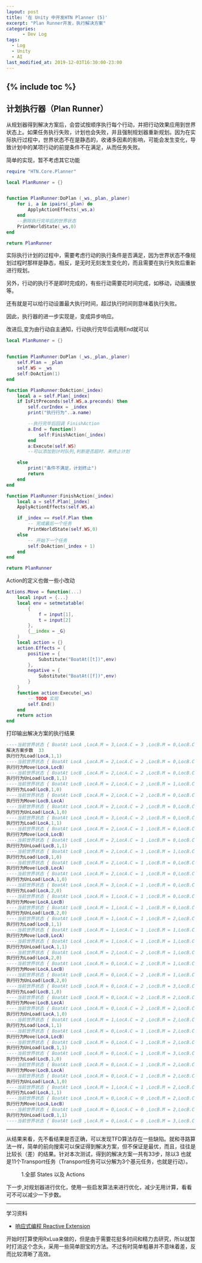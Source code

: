 ```yaml
---
layout: post
title: '在 Unity 中开发HTN Planner (5)'
excerpt: "Plan Runner开发，执行解决方案"
categories:
      - Dev Log
tags:
  - Log
  - Unity
  - AI
last_modified_at: 2019-12-03T16:30:00-23:00
---
```

{% include toc %}
---

## 计划执行器（Plan Runner）
从规划器得到解决方案后，会尝试按顺序执行每个行动，并把行动效果应用到世界状态上。如果任务执行失败，计划也会失败，并且强制规划器重新规划。因为在实际执行过程中，世界状态不在是静态的，收诸多因素的影响，可能会发生变化，导致计划中的某项行动的前提条件不在满足，从而任务失败。


简单的实现，暂不考虑其它功能
```lua
require "HTN.Core.Planner"

local PlanRunner = {}


function PlanRunner:DoPlan (_ws,_plan,_planer)
	for i, a in ipairs(_plan) do
		ApplyActionEffects(_ws,a)
	end
	--删除执行完毕后的世界状态
	PrintWorldState(_ws,0)
end

return PlanRunner
```

实际执行计划的过程中，需要考虑行动的执行条件是否满足，因为世界状态不像规划过程时那样是静态，相反，是无时无刻发生变化的，而且需要在执行失败后重新进行规划。

另外，行动的执行不是即时完成的，有些行动需要花时间完成，如移动，动画播放等。

还有就是可以给行动设置最大执行时间，超过执行时间则意味着执行失败。

因此，执行器的进一步实现是，变成异步响应。

改进后,变为由行动自主通知，行动执行完毕后调用End就可以
```lua
local PlanRunner = {}


function PlanRunner:DoPlan (_ws,_plan,_planer)
	self.Plan = _plan
	self.WS = _ws
	self:DoAction(1)
end

function PlanRunner:DoAction(_index)
	local a = self.Plan[_index]
	if IsFitPreconds(self.WS,a.preconds) then
		self.curIndex = _index
		print("执行行为"..a.name)

		--执行完毕后回调 FinishAction
		a.End = function()
			self:FinishAction(_index)
		end
		a:Execute(self.WS)
		--可以添加到计时队列,判断是否超时，来终止计划

	else
		print("条件不满足，计划终止")
		return
	end
end

function PlanRunner:FinishAction(_index)
	local a = self.Plan[_index]
	ApplyActionEffects(self.WS,a)

	if _index == #self.Plan then
		-- 完成最后一个任务
		PrintWorldState(self.WS,0)
	else
		-- 开始下一个任务
		self:DoAction(_index + 1)
	end
end

return PlanRunner
```

Action的定义也做一些小改动
```lua
Actions.Move = function(...)
	local input = {...}
	local env = setmetatable(
		{
			f = input[1],
			t = input[2]
		},
		{__index = _G}
	)
	local action = {}
	action.Effects = {
		positive = {
			Substitute("BoatAt([t])",env)
		},
		negative = {
			Substitute("BoatAt([f])",env)
		}
	}
	function action:Execute(_ws)
		-- TODO 实现
		self.End()
	end
	return action
end
```

打印输出解决方案的执行结果
```lua
----当前世界状态 { BoatAt LocA ,LocA.M = 3,LocA.C = 3 ,LocB.M = 0,LocB.C = 0 }
解决方案步数	33
执行行为Load(LocA,1,1)
----当前世界状态 { BoatAt LocA ,LocA.M = 2,LocA.C = 2 ,LocB.M = 0,LocB.C = 0 }
执行行为Move(LocA,LocB)
----当前世界状态 { BoatAt LocB ,LocA.M = 2,LocA.C = 2 ,LocB.M = 0,LocB.C = 0 }
执行行为UnLoad(LocB,1,1)
----当前世界状态 { BoatAt LocB ,LocA.M = 2,LocA.C = 2 ,LocB.M = 1,LocB.C = 1 }
执行行为Load(LocB,1,0)
----当前世界状态 { BoatAt LocB ,LocA.M = 2,LocA.C = 2 ,LocB.M = 0,LocB.C = 1 }
执行行为Move(LocB,LocA)
----当前世界状态 { BoatAt LocA ,LocA.M = 2,LocA.C = 2 ,LocB.M = 0,LocB.C = 1 }
执行行为UnLoad(LocA,1,0)
----当前世界状态 { BoatAt LocA ,LocA.M = 3,LocA.C = 2 ,LocB.M = 0,LocB.C = 1 }
执行行为Load(LocA,1,1)
----当前世界状态 { BoatAt LocA ,LocA.M = 2,LocA.C = 1 ,LocB.M = 0,LocB.C = 1 }
执行行为Move(LocA,LocB)
----当前世界状态 { BoatAt LocB ,LocA.M = 2,LocA.C = 1 ,LocB.M = 0,LocB.C = 1 }
执行行为UnLoad(LocB,1,1)
----当前世界状态 { BoatAt LocB ,LocA.M = 2,LocA.C = 1 ,LocB.M = 1,LocB.C = 2 }
执行行为Load(LocB,1,0)
----当前世界状态 { BoatAt LocB ,LocA.M = 2,LocA.C = 1 ,LocB.M = 0,LocB.C = 2 }
执行行为Move(LocB,LocA)
----当前世界状态 { BoatAt LocA ,LocA.M = 2,LocA.C = 1 ,LocB.M = 0,LocB.C = 2 }
执行行为UnLoad(LocA,1,0)
----当前世界状态 { BoatAt LocA ,LocA.M = 3,LocA.C = 1 ,LocB.M = 0,LocB.C = 2 }
执行行为Load(LocA,2,0)
----当前世界状态 { BoatAt LocA ,LocA.M = 1,LocA.C = 1 ,LocB.M = 0,LocB.C = 2 }
执行行为Move(LocA,LocB)
----当前世界状态 { BoatAt LocB ,LocA.M = 1,LocA.C = 1 ,LocB.M = 0,LocB.C = 2 }
执行行为UnLoad(LocB,2,0)
----当前世界状态 { BoatAt LocB ,LocA.M = 1,LocA.C = 1 ,LocB.M = 2,LocB.C = 2 }
执行行为Load(LocB,1,1)
----当前世界状态 { BoatAt LocB ,LocA.M = 1,LocA.C = 1 ,LocB.M = 1,LocB.C = 1 }
执行行为Move(LocB,LocA)
----当前世界状态 { BoatAt LocA ,LocA.M = 1,LocA.C = 1 ,LocB.M = 1,LocB.C = 1 }
执行行为UnLoad(LocA,1,1)
----当前世界状态 { BoatAt LocA ,LocA.M = 2,LocA.C = 2 ,LocB.M = 1,LocB.C = 1 }
执行行为Load(LocA,2,0)
----当前世界状态 { BoatAt LocA ,LocA.M = 0,LocA.C = 2 ,LocB.M = 1,LocB.C = 1 }
执行行为Move(LocA,LocB)
----当前世界状态 { BoatAt LocB ,LocA.M = 0,LocA.C = 2 ,LocB.M = 1,LocB.C = 1 }
执行行为UnLoad(LocB,2,0)
----当前世界状态 { BoatAt LocB ,LocA.M = 0,LocA.C = 2 ,LocB.M = 3,LocB.C = 1 }
执行行为Load(LocB,1,0)
----当前世界状态 { BoatAt LocB ,LocA.M = 0,LocA.C = 2 ,LocB.M = 2,LocB.C = 1 }
执行行为Move(LocB,LocA)
----当前世界状态 { BoatAt LocA ,LocA.M = 0,LocA.C = 2 ,LocB.M = 2,LocB.C = 1 }
执行行为UnLoad(LocA,1,0)
----当前世界状态 { BoatAt LocA ,LocA.M = 1,LocA.C = 2 ,LocB.M = 2,LocB.C = 1 }
执行行为Load(LocA,1,1)
----当前世界状态 { BoatAt LocA ,LocA.M = 0,LocA.C = 1 ,LocB.M = 2,LocB.C = 1 }
执行行为Move(LocA,LocB)
----当前世界状态 { BoatAt LocB ,LocA.M = 0,LocA.C = 1 ,LocB.M = 2,LocB.C = 1 }
执行行为UnLoad(LocB,1,1)
----当前世界状态 { BoatAt LocB ,LocA.M = 0,LocA.C = 1 ,LocB.M = 3,LocB.C = 2 }
执行行为Load(LocB,1,0)
----当前世界状态 { BoatAt LocB ,LocA.M = 0,LocA.C = 1 ,LocB.M = 2,LocB.C = 2 }
执行行为Move(LocB,LocA)
----当前世界状态 { BoatAt LocA ,LocA.M = 0,LocA.C = 1 ,LocB.M = 2,LocB.C = 2 }
执行行为UnLoad(LocA,1,0)
----当前世界状态 { BoatAt LocA ,LocA.M = 1,LocA.C = 1 ,LocB.M = 2,LocB.C = 2 }
执行行为Load(LocA,1,1)
----当前世界状态 { BoatAt LocA ,LocA.M = 0,LocA.C = 0 ,LocB.M = 2,LocB.C = 2 }
执行行为Move(LocA,LocB)
----当前世界状态 { BoatAt LocB ,LocA.M = 0,LocA.C = 0 ,LocB.M = 2,LocB.C = 2 }
执行行为UnLoad(LocB,1,1)
----当前世界状态 { BoatAt LocB ,LocA.M = 0,LocA.C = 0 ,LocB.M = 3,LocB.C = 3 }
```
----
从结果来看，先不看结果是否正确，可以发现TFD算法存在一些缺陷。就和寻路算法一样，简单的前向搜索可以保证得到解决方案，但不保证是最优，而且，往往是比较长（差）的结果。针对本次测试，得到的解决方案一共有33步，除以3 也就是11个Transport任务（Transport任务可以分解为3个基元任务，也就是行动）。

<figure class="align-center">
  <a href="#"><img src="{{ '/images/blog003/002.png' | absolute_url }}" alt=""></a>
  <figcaption>1.全部 States 以及 Actions</figcaption>
</figure>



下一步,对规划器进行优化，使用一些启发算法来进行优化，减少无用计算，看看可不可以减少一下步数。

-----
学习资料
- [响应式编程 Reactive Extension](https://v.youku.com/v_show/id_XNDcwMjQ0MTY4.html)

开始时打算使用RxLua来做的，但是由于需要花挺多时间和精力去研究，所以就暂时打消这个念头，采用一些简单厨宝的方法。不过有时简单粗暴并不意味着差，反而比较清晰了高效。
